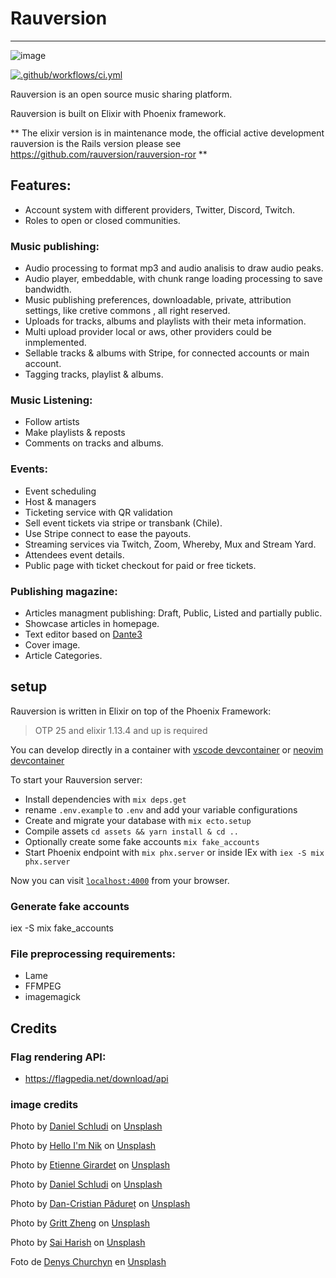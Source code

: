 # Rauversion

---



![image](https://user-images.githubusercontent.com/11976/174422926-b392a1f5-bd6a-4bd2-b6c8-8d41dad6711d.png)

[![.github/workflows/ci.yml](https://github.com/rauversion/rauversion-phx/actions/workflows/ci.yml/badge.svg)](https://github.com/rauversion/rauversion-phx/actions/workflows/ci.yml)

Rauversion is an open source music sharing platform.

Rauversion is built on Elixir with Phoenix framework.

** The elixir version is in maintenance mode, the official active development rauversion is the Rails version please see https://github.com/rauversion/rauversion-ror **


## Features:
 + Account system with different providers, Twitter, Discord, Twitch.
 + Roles to open or closed communities.
### Music publishing:
  + Audio processing to format mp3 and audio analisis to draw audio peaks.
  + Audio player, embeddable, with chunk range loading processing to save bandwidth.
  + Music publishing preferences, downloadable, private, attribution settings, like cretive commons , all right reserved.
  + Uploads for tracks, albums and playlists with their meta information.
  + Multi upload provider local or aws, other providers could be inmplemented.
  + Sellable tracks & albums with Stripe, for connected accounts or main account.
  + Tagging tracks, playlist & albums.
### Music Listening:
  + Follow artists
  + Make playlists & reposts
  + Comments on tracks and albums.

### Events: 
  + Event scheduling
  + Host & managers
  + Ticketing service with QR validation
  + Sell event tickets via stripe or transbank (Chile).
  + Use Stripe connect to ease the payouts.
  + Streaming services via Twitch, Zoom, Whereby, Mux and Stream Yard.
  + Attendees event details.
  + Public page with ticket checkout for paid or free tickets.

### Publishing magazine:
  + Articles managment publishing: Draft, Public, Listed and partially public.
  + Showcase articles in homepage.
  + Text editor based on [Dante3](https://dante-editor.dev)
  + Cover image.
  + Article Categories.
  


## setup

Rauversion is written in Elixir on top of the Phoenix Framework:

> OTP 25 and elixir 1.13.4 and up is required

You can develop directly in a container with [vscode devcontainer](https://marketplace.visualstudio.com/items?itemName=ms-vscode-remote.remote-containers) or [neovim devcontainer](https://github.com/jamestthompson3/nvim-remote-containers)

To start your Rauversion server:

  * Install dependencies with `mix deps.get`
  * rename `.env.example` to `.env` and add your variable configurations
  * Create and migrate your database with `mix ecto.setup`
  * Compile assets `cd assets && yarn install & cd ..`
  * Optionally create some fake accounts `mix fake_accounts`
  * Start Phoenix endpoint with `mix phx.server` or inside IEx with `iex -S mix phx.server`

Now you can visit [`localhost:4000`](http://localhost:4000) from your browser.


### Generate fake accounts

  iex -S mix fake_accounts


### File preprocessing requirements:

+ Lame
+ FFMPEG
+ imagemagick

## Credits


### Flag rendering API:

+ https://flagpedia.net/download/api

### image credits


Photo by <a href="https://unsplash.com/@schluditsch?utm_source=unsplash&utm_medium=referral&utm_content=creditCopyText">Daniel Schludi</a> on <a href="https://unsplash.com/?utm_source=unsplash&utm_medium=referral&utm_content=creditCopyText">Unsplash</a>

Photo by <a href="https://unsplash.com/@helloimnik?utm_source=unsplash&utm_medium=referral&utm_content=creditCopyText">Hello I'm Nik</a> on <a href="https://unsplash.com/s/photos/music-studio?utm_source=unsplash&utm_medium=referral&utm_content=creditCopyText">Unsplash</a>

Photo by <a href="https://unsplash.com/@etiennegirardet?utm_source=unsplash&utm_medium=referral&utm_content=creditCopyText">Etienne Girardet</a> on <a href="https://unsplash.com/s/photos/music-studio?utm_source=unsplash&utm_medium=referral&utm_content=creditCopyText">Unsplash</a>

Photo by <a href="https://unsplash.com/@schluditsch?utm_source=unsplash&utm_medium=referral&utm_content=creditCopyText">Daniel Schludi</a> on <a href="https://unsplash.com/s/photos/music-studio?utm_source=unsplash&utm_medium=referral&utm_content=creditCopyText">Unsplash</a>
  
Photo by <a href="https://unsplash.com/@dancristianpaduret?utm_source=unsplash&utm_medium=referral&utm_content=creditCopyText">Dan-Cristian Pădureț</a> on <a href="https://unsplash.com/s/photos/music-studio?utm_source=unsplash&utm_medium=referral&utm_content=creditCopyText">Unsplash</a>
  
Photo by <a href="https://unsplash.com/@grittzheng?utm_source=unsplash&utm_medium=referral&utm_content=creditCopyText">Gritt Zheng</a> on <a href="https://unsplash.com/s/photos/music-studio?utm_source=unsplash&utm_medium=referral&utm_content=creditCopyText">Unsplash</a>

Photo by <a href="https://unsplash.com/@saiharishk?utm_source=unsplash&utm_medium=referral&utm_content=creditCopyText">Sai Harish</a> on <a href="https://unsplash.com/?utm_source=unsplash&utm_medium=referral&utm_content=creditCopyText">Unsplash</a>

Foto de <a href="https://unsplash.com/@denitdao?utm_source=unsplash&utm_medium=referral&utm_content=creditCopyText">Denys Churchyn</a> en <a href="https://unsplash.com/es/s/fotos/black-background-gradient?utm_source=unsplash&utm_medium=referral&utm_content=creditCopyText">Unsplash</a>
  
  
  
